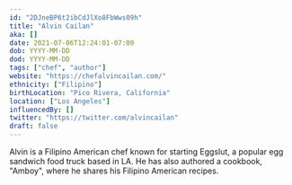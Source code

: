 ```yaml
---
id: "2DJneBP6t2ibCdJlXo8FbWws09h"
title: "Alvin Cailan"
aka: []
date: 2021-07-06T12:24:01-07:00
dob: YYYY-MM-DD
dod: YYYY-MM-DD
tags: ["chef", "author"]
website: "https://chefalvincailan.com/"
ethnicity: ["Filipino"]
birthLocation: "Pico Rivera, California"
location: ["Los Angeles"]
influencedBy: []
twitter: "https://twitter.com/alvincailan"
draft: false
---
```


Alvin is a Filipino American chef known for starting Eggslut, a popular egg
sandwich food truck based in LA. He has also authored a cookbook, "Amboy", where
he shares his Filipino American recipes.
